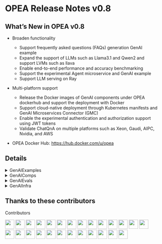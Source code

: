 # OPEA Release Notes v0.8
## What’s New in OPEA v0.8

- Broaden functionality
    - Support frequently asked questions (FAQs) generation GenAI example
    - Expand the support of LLMs such as Llama3.1 and Qwen2 and support LVMs such as llava
    - Enable end-to-end performance and accuracy benchmarking
    - Support the experimental Agent microservice and GenAI example
    - Support LLM serving on Ray

- Multi-platform support
    - Release the Docker images of GenAI components under OPEA dockerhub and support the deployment with Docker
    - Support cloud-native deployment through Kubernetes manifests and GenAI Microservices Connector (GMC)
    - Enable the experimental authentication and authorization support using JWT tokens
    - Validate ChatQnA on multiple platforms such as Xeon, Gaudi, AIPC, Nvidia, and AWS

- OPEA Docker Hub: https://hub.docker.com/u/opea

## Details

<details><summary>GenAIExamples</summary> 

- ChatQnA
    - Add ChatQnA instructions for AIPC([26d4ff](https://github.com/opea-project/GenAIExamples/commit/26d4ff11ffd323091d80efdd3f65e4c330b68840))
    - Adapt Vllm response format ([034541](https://github.com/opea-project/GenAIExamples/commit/034541404e23ce3927c170237817e98f9323af26))
    - Update tgi version([5f52a1](https://github.com/opea-project/GenAIExamples/commit/5f52a10ffef342ef7ab84e9cf7107903d1e578e4))
    - Update README.md([f9312b](https://github.com/opea-project/GenAIExamples/commit/f9312b37137ac087534d5536c767b465bac1b93b))
    - Udpate ChatQnA docker compose for Dataprep Update([335362](https://github.com/opea-project/GenAIExamples/commit/335362ab1191b1bcaa2c3bef06fb559bdd3d3f3f))
    - [Doc] Add valid micro-service details([e878dc](https://github.com/opea-project/GenAIExamples/commit/e878dc131171068d4d48686ed3909363403c6818))
    - Updates for running ChatQnA + Conversational UI on Gaudi([89ddec](https://github.com/opea-project/GenAIExamples/commit/89ddec9b2d473b6c0b427e264e0ed07e5d0045f5))
    - Fix win PC issues([ba6541](https://github.com/opea-project/GenAIExamples/commit/ba65415b78d237d180cf9f3654d72b106b7b8a2e))
    - [Doc]Add ChatQnA Flow Chart([97da49](https://github.com/opea-project/GenAIExamples/commit/97da49f61e9ae4aff6780b1ae52c7f66550f3608))
    - Add guardrails in the ChatQnA pipeline([955159](https://github.com/opea-project/GenAIExamples/commit/9551594164980fea59667f6679c84ba5cadf6410))
    - Fix a minor bug for chatqna in docker-compose([b46ae8](https://github.com/opea-project/GenAIExamples/commit/b46ae8bdcc1abfe04563cffc004a87d2884e111b))
    - Support vLLM/vLLM-on-Ray/Ray Serve for ChatQnA([631d84](https://github.com/opea-project/GenAIExamples/commit/631d841119ee6d3247551ef713ea40041c77d6b6))
    - Added ChatQnA example using Qdrant retriever([c74564](https://github.com/opea-project/GenAIExamples/commit/c745641ba103d9f88af01f871f31384f16d02360))
    - Update TEI version v1.5 for better performance([f4b4ac](https://github.com/opea-project/GenAIExamples/commit/f4b4ac0d3a762805fe2e1f1a09c8311cadc2114d))
    - Update ChatQnA upload feature([598484](https://github.com/opea-project/GenAIExamples/commit/5984848bb065917f60324c9a35ce98a1503ef1c1))
    - Add auto truncate for embedding and rerank([8b6094](https://github.com/opea-project/GenAIExamples/commit/8b60948c7b9ab96c4d12dd361b329ff72b2e0e0b))

- Deployment
    - Add Kubernetes manifest files for deploying DocSum([831463](https://github.com/opea-project/GenAIExamples/commit/83146320aa14fbea5fcd795a7b5203be43e32a14))
    - Update Kubernetes manifest files for CodeGen([2f9397](https://github.com/opea-project/GenAIExamples/commit/2f9397e012b7f3443d97f9cca786df5aa6d72437))
    - Add Kubernetes manifest files for deploying CodeTrans([c9548d](https://github.com/opea-project/GenAIExamples/commit/c9548d7921f73ac34b0867969de8ba7fe0c21453))
    - Updated READMEs for kubernetes example pipelines([c37d9c](https://github.com/opea-project/GenAIExamples/commit/c37d9c82b0df8a7a84462bdede93f0425470e4e0))
    - Update all examples yaml files of GMC in GenAIExample([290a74](https://github.com/opea-project/GenAIExamples/commit/290a74fae918da596dbb2d17ab87f828fef95e0d))
    - Doc: fix minor issue in GMC doc([d99461](https://github.com/opea-project/GenAIExamples/commit/d9946180a2372652136bd46a21aab308cda31d7e))
    - README for installing 4 worklods using helm chart([6e797f](https://github.com/opea-project/GenAIExamples/commit/6e797fae8923b520147419b87a193ccfb0d1de11))
    - Update Kubernetes manifest files for deploying ChatQnA([665c46](https://github.com/opea-project/GenAIExamples/commit/665c46ffae23b3dc3b4c6c7d6b7693886e913294))
    - Add new example of SearchQnA for GenAIExample([21b7d1](https://github.com/opea-project/GenAIExamples/commit/21b7d11098ca22accf2cd530a051403b95c5b4ba))
    - Add new example of Translation for GenAIExample([d0b028](https://github.com/opea-project/GenAIExamples/commit/d0b028d1997e1842d9cab48585a7f0b55de9b14b))

- Other examples
    - Update reranking microservice dockerfile path ([d7a5b7](https://github.com/opea-project/GenAIExamples/commit/d7a5b751d92b7714a8c3308c64f4a8b473710383))
    - Update tgi-gaudi version([3505bd](https://github.com/opea-project/GenAIExamples/commit/3505bd25a4f3494028cde45694f304dba665310b))
    - Refine README of Examples([f73267](https://github.com/opea-project/GenAIExamples/commit/f732674b1ef28e5c2589d3b8e0124ebedaf5d502))
    - Update READMEs([8ad7f3](https://github.com/opea-project/GenAIExamples/commit/8ad7f36fe2007160ba68b0e100f4471c46669afa))
    - [CodeGen] Add codegen flowchart([377dd2](https://github.com/opea-project/GenAIExamples/commit/377dd2fa9eac012b6927abee3ef5f6339549a4eb))
    - Update audioqna image name([615f0d](https://github.com/opea-project/GenAIExamples/commit/615f0d25470624534c541161c6e647f78b448af1))
    - Add auto-truncate to gaudi tei ([8d4209](https://github.com/opea-project/GenAIExamples/commit/8d4209a01541d078e41174ef13c5f5f9686be282))
    - Update visualQnA chinese version([497895](https://github.com/opea-project/GenAIExamples/commit/49789595e5f6f00e96426b2dc5034d0a68c0aea1))
    - Fix Typo for Translation Example([95c13d](https://github.com/opea-project/GenAIExamples/commit/95c13d9558acb85343f2d39fc9ef1d68aacfbb56))
    - FAQGen Megaservice([8c4a25](https://github.com/opea-project/GenAIExamples/commit/8c4a2534c1313a4a20948190489dedcf3c302eea))
    - Code-gen-react-ui([1b48e5](https://github.com/opea-project/GenAIExamples/commit/1b48e54a3d2e5ede8c3268c30766fa5182d3486c))
    - Added doc sum react-ui([edf0d1](https://github.com/opea-project/GenAIExamples/commit/edf0d14c95c9869b416d07c9af80ace2bc3691cb)) 

- CI/UT
    - Frontend failed with unknown timeout issue ([7ebe78](https://github.com/opea-project/GenAIExamples/commit/7ebe781ccb0d0396872c3aa9c195118ca07fc0b3))
    - Adding Chatqna Benchmark Test([11a56e](https://github.com/opea-project/GenAIExamples/commit/11a56e09ef86e88b29662130eba1913d40cb8aba))
    - Expand tgi connect timeout([ee0dcb](https://github.com/opea-project/GenAIExamples/commit/ee0dcb3d37ab64c89962fb41fc8b4d4916b05002))
    - Optimize gmc manifest e2e tests([15fc6f](https://github.com/opea-project/GenAIExamples/commit/15fc6f971154f19822ac8d9b168141a381c93114))
    - Add docker compose yaml print for test([bb4230](https://github.com/opea-project/GenAIExamples/commit/bb42307af952a8ca8c80dec329d84e1fe94943f3))
    - Refactor translation ci test ([b7975e](https://github.com/opea-project/GenAIExamples/commit/b7975e79d8c75899961e5946d8ad0356065f20c5))
    - Refactor searchqna ci test([ecf333](https://github.com/opea-project/GenAIExamples/commit/ecf33388359a9bc20ff63676f169cc4d8129b1e7))
    - Translate UT for UI([284d85](https://github.com/opea-project/GenAIExamples/commit/284d855bf410e5194c84523450397f0eb70ad0ee))
    - Enhancement the codetrans e2e test([450efc](https://github.com/opea-project/GenAIExamples/commit/450efcc139f26268b31a456db3f17024a37f896f))
    - Allow gmc e2e workflow to get secrets([f45f50](https://github.com/opea-project/GenAIExamples/commit/f45f508847823f3f6a1831d1a402932294b2a287))
    - Add checkout ref in gmc e2e workflow([62ae64](https://github.com/opea-project/GenAIExamples/commit/62ae64f13c8127cd7afd7d58d06c6cf9c51fafbf))
    - SearchQnA UT([268d58](https://github.com/opea-project/GenAIExamples/commit/268d58d4a971d7d8340e72caf90a4fc14650612d))
</details>

<details><summary>GenAIComps</summary> 

- Cores
    - Support https for microservice([2d6772](https://github.com/opea-project/GenAIComps/commit/2d6772456fb24cd344fc25e3eb4591d1a42eda71))
    - Enlarge megaservice request timeout for supporting high concurrency([876ca5](https://github.com/opea-project/GenAIComps/commit/876ca5080b47bfb9ea484f916561f2c68e3d37a0)) 
    - Add dynamic DAG([f2995a](https://github.com/opea-project/GenAIComps/commit/f2995ab5f55c8917b865a405fb9ffe99b70ff86d)) 

- LLM
    - Optional vllm microservice container build([963755](https://github.com/opea-project/GenAIComps/commit/9637553da6da07988df5d9007d9a736fe0ca4c47))
    - Refine vllm instruction([6e2c28](https://github.com/opea-project/GenAIComps/commit/6e2c28b17850964e5c07d5f418211722a9b09212))
    - Introduce 'entrypoint.sh' for some Containers([9ecc5c](https://github.com/opea-project/GenAIComps/commit/9ecc5c3b02bae88e148bfecafdd24be995d6b4c3))
    - Support llamaindex for retrieval microservice and remove langchain([61795f](https://github.com/opea-project/GenAIComps/commit/61795fd46a5c3047a3f08517b73cad52100396c8))
    - Update tgi with text-generation-inference:2.1.0([f23694](https://github.com/opea-project/GenAIComps/commit/f236949f62e26695ff0f6e7d4fbce8441fb2d8e4))
    - Fix requirements([f4b029](https://github.com/opea-project/GenAIComps/commit/f4b029805a310ce5bd4b0f03a9439ede149cb3ab)) 
    - Add vLLM on Ray microservice([ec3b2e](https://github.com/opea-project/GenAIComps/commit/ec3b2e841f23d1ee5dc4d89a57d34e51cf5a5909))
    - Update code/readme/UT for Ray Serve and VLLM([dd939c](https://github.com/opea-project/GenAIComps/commit/dd939c554add6a86577e50fc46ac93a7429ab6d9))
    - Allow the Ollama microservice to be configurable with different models([2458e2](https://github.com/opea-project/GenAIComps/commit/2458e2f1ec7f7e383429a54047814347e18c363d))
    - LLM performance optimization and code refine([6e31df](https://github.com/opea-project/GenAIComps/commit/6e31df2f0503eb075472ef5cd9cfc0f81112d804))

- DataPrep
    - Support get/delete file in Dataprep Microservice([5d0842](https://github.com/opea-project/GenAIComps/commit/5d08426c82f999d8a5b58fda042fa610473b0c9c))
    - Dataprep | PGVector : Added support for new changes in utils.py([54eb7a](https://github.com/opea-project/GenAIComps/commit/54eb7aba5b5a46f6bf9602254e1b331b58109c24))
    - Enhance the dataprep microservice by adding separators([ef97c2](https://github.com/opea-project/GenAIComps/commit/ef97c24792bd5711b5e5a000eafcd7fabcfc914b))
    - Freeze python-bidi==0.4.2 for dataprep/redis([b4012f](https://github.com/opea-project/GenAIComps/commit/b4012f610960514b6351dc94bdc346675e57b356))
    - Support delete data for Redis vector db([967fdd](https://github.com/opea-project/GenAIComps/commit/967fdd2f27fe1e7c99c6e6c28161c8f0f3bf2436)) 

- Other Components
    - Remove ingest in Retriever MS([d25d2c](https://github.com/opea-project/GenAIComps/commit/d25d2c4ec3146bcba26b8db3fc7fe4adeafff748))
    - Qdrant retriever microservice([9b658f](https://github.com/opea-project/GenAIComps/commit/9b658f4f8b83575c9acc8c9f4f24db2c0a5bf52f))
    - Update milvus service for dataprep and retriever([d7cdab](https://github.com/opea-project/GenAIComps/commit/d7cdab96744a0a1c914b9acd9a2515a29c1ed997))
    - Architecture specific args for a few containers([1dd7d4](https://github.com/opea-project/GenAIComps/commit/1dd7d41b4daaa8cb567b50143c5cd4b5119d6f4b))
    - Update driver compatible image([1d4664](https://github.com/opea-project/GenAIComps/commit/1d4664bc20793e41e83d4cb10869f0072e7506f3))
    - Fix Llama-Guard-2 issue([6b091c](https://github.com/opea-project/GenAIComps/commit/6b091c657228fcbc14824cd672ecbae4e4d487b6))
    - Embeddings: adaptive detect embedding model arguments in mosec([f164f0](https://github.com/opea-project/GenAIComps/commit/f164f0d7768c7f2463e11679785b9c7d7e93a19c))
    - Architecture specific args for langchain guardrails([5e232a](https://github.com/opea-project/GenAIComps/commit/5e232a9ac2adc8296e6503f6f7b26cc3a5ea5602))
    - Fix requirements install issue for reranks/fastrag([94e807](https://github.com/opea-project/GenAIComps/commit/94e807bbf15a9677209f8d28d0cc3251adfc75cc))
    - Update to remove warnings when building Dockerfiles([3e5dd0](https://github.com/opea-project/GenAIComps/commit/3e5dd0151699880f579ffddaa76293ede06cad2a))
    - Initiate Agent component([c3f6b2](https://github.com/opea-project/GenAIComps/commit/c3f6b2ebb75f6e6995e8b39adebe73051810856f))
    - Add FAQGen gateway in core to support FAQGen Example([9c90eb](https://github.com/opea-project/GenAIComps/commit/9c90ebf573621e894fa368848a79550701a338a6))
    - Prompt registry([f5a548](https://github.com/opea-project/GenAIComps/commit/f5a5489b0a42d01259f39b9016ea68429d2271e9))
    - Chat History microservice for chat data persistence([30d95b](https://github.com/opea-project/GenAIComps/commit/30d95b73dd20e1800e684bf7417a97b4e4cdc4df))
    - Align asr output and llm input without using orchestrator([64e042](https://github.com/opea-project/GenAIComps/commit/64e042146f4a7ea40e70a7fc5431d7f32e8ee02c))
    - Doc: add missing in README.md codeblock([2792e2](https://github.com/opea-project/GenAIComps/commit/2792e28334760d94908aa521be1bedcec8848ad3))
    - Prompt registry([f5a548](https://github.com/opea-project/GenAIComps/commit/f5a5489b0a42d01259f39b9016ea68429d2271e9))
    - Chat History microservice for chat data persistence([30d95b](https://github.com/opea-project/GenAIComps/commit/30d95b73dd20e1800e684bf7417a97b4e4cdc4df))
    - Align asr output and llm input without using orchestrator([64e042](https://github.com/opea-project/GenAIComps/commit/64e042146f4a7ea40e70a7fc5431d7f32e8ee02c))

- CI/UT
    - Fix duplicate ci test([33f37c](https://github.com/opea-project/GenAIComps/commit/33f37cebd4bba515b21203f94af2616faade2baa))
    - Build and push new docker images into registry([80da5a](https://github.com/opea-project/GenAIComps/commit/80da5a86abafeceaf196bacc17e3922dd3173be8))
    - Update image build for gaudi([fe3d22](https://github.com/opea-project/GenAIComps/commit/fe3d22acabdee2fbf72ced0fae3832e7ca1fa3e4))
    - Add guardrails ut([556030](https://github.com/opea-project/GenAIComps/commit/55603000eba4823678b3e79623186fa591a2f06f))
</details>

<details><summary>GenAIEvals</summary> 

- Update lm-eval to 0.4.3([89c825](https://github.com/opea-project/GenAIEval/commit/89c8255f3f41a545ace25c61db3160cbece3047f))
- Add toxicity/bias/hallucination metrics([48015a](https://github.com/opea-project/GenAIEval/commit/48015a1cb0c200aa1e7929367acd68d971ae544c))
- Support stress benchmark test([59cb27](https://github.com/opea-project/GenAIEval/commit/59cb275ca870bc1ff4514a1e3b8c67ca9e48c71e)) 
- Add rag related metrics([83ad9c](https://github.com/opea-project/GenAIEval/commit/83ad9c1eddde42b11be82b745f4d217af3acccfa))
- Added CRUD Chinese benchmark example([9cc6ca](https://github.com/opea-project/GenAIEval/commit/9cc6ca611e4d00e2e6f4d441cb171896c8ab0f23))
- Add MultiHop English benchmark accuracy([8aa1e6](https://github.com/opea-project/GenAIEval/commit/8aa1e6ed81f8209db03f653f0579215d36d24af3))
</details>

<details><summary>GenAIInfra</summary> 

- GMC
    - Enable image build on push for gmc([f8a295](https://github.com/opea-project/GenAIInfra/commit/f8a2954a3b1557190bdf1e90271f4a110ff91fb3))
    - Revise workflow to support gmc running in kind([a2dc96](https://github.com/opea-project/GenAIInfra/commit/a2dc9610664025ab8447da2d9baa83226c483296))
    - Enable GMC system installation on push([af2d0f](https://github.com/opea-project/GenAIInfra/commit/af2d0f522c726b8c892e6c8c7b1f984737ec5c10))
    - Enhance the switch mode for GMC router service required([f96b0e](https://github.com/opea-project/GenAIInfra/commit/f96b0e537ff2afcfcab184aa167c07df5955045f))
    - Optimize GMC e2e scripts([27a062](https://github.com/opea-project/GenAIInfra/commit/27a0627b41402b718ec15e29d13475a1505eb726))
    - Optimize app namesapces and fix some typos in gmc e2e test([9c97fa](https://github.com/opea-project/GenAIInfra/commit/9c97fad977450ceeae0b2c4c1bf52593ea298707))
    - Add GMC into README([b25c0b](https://github.com/opea-project/GenAIInfra/commit/b25c0bb01e29b1cc02cd1c6c0604fc03d793e786))
    - Gmc: add authN & authZ support on fake JWT token([3756cf](https://github.com/opea-project/GenAIInfra/commit/3756cf8bc0d7494562db61f8913ea51a663ce7db))
    - GMC: adopt new common/menifests([b18531](https://github.com/opea-project/GenAIInfra/commit/b185311a4ea6a799968b752d0955368a0ec9653a))
    - Add new example of searchQnA on both xeon and gaudi([883c8d](https://github.com/opea-project/GenAIInfra/commit/883c8da01508239354c0ba1320a57d0e64a1dec2))
    - Support switch mode in GMC for MI6 team([d11aeb](https://github.com/opea-project/GenAIInfra/commit/d11aebb028313c12fe4f25d9f617b061c0dda57f))
    - Add translation example into GMC([6235a9](https://github.com/opea-project/GenAIInfra/commit/6235a9ff561f1378b10dc19a80d9fde1cc77fbc5))
    - Gmc: add authN & authZ support on keycloak([3d139b](https://github.com/opea-project/GenAIInfra/commit/3d139b53f83d44eab985e902fc8699f87a21413b))
    - GMC: Support new component([4c5a51](https://github.com/opea-project/GenAIInfra/commit/4c5a51a0e536b7ff58ff0112cdc8310395e5d391))
    - GMC: update README([d57b94](https://github.com/opea-project/GenAIInfra/commit/d57b94b19c5c432bc3154bb11d2b7edcde3603a1))

- HelmChart
    - Helm chart: change default global.modelUseHostPath value([8ffc3b](https://github.com/opea-project/GenAIInfra/commit/8ffc3bc258c816aa01a83059ef908d7a0d0d6ee4))
    - Helm chart: Add readOnlyRootFilesystem to securityContext([9367a9](https://github.com/opea-project/GenAIInfra/commit/9367a9ce96c9e89098408e0c9078368571c38ef2))
    - Update chatqna with additional dependencies([009c96](https://github.com/opea-project/GenAIInfra/commit/009c960a9cdb28a9a8fb22f15b470a97e53a1bdf))
    - Update codegen with additional dependencies([d41dd2](https://github.com/opea-project/GenAIInfra/commit/d41dd27b49b733e76b2e41cc6a25bc2b2ab942eb))
    - Make endpoints configurable by user([486023](https://github.com/opea-project/GenAIInfra/commit/4860235e1774982ed5b827cbb36b4b3b8639f9fb))
    - Add data prep component([384931](https://github.com/opea-project/GenAIInfra/commit/384931799641c5e0faa89b080426b95ea55d1263))
    - The microservice port number is not configurable([fbaa6a](https://github.com/opea-project/GenAIInfra/commit/fbaa6aba1cf7d6167ffdcb465a57da05bce26b3e))
    - Add MAX_INPUT_TOKENS to tgi([2fcbb0](https://github.com/opea-project/GenAIInfra/commit/2fcbb0d563d04ac8e21df14ecd2c9c05db72c1af))
    - Add script to generate yaml files from helm-charts([6bfe31](https://github.com/opea-project/GenAIInfra/commit/6bfe31528f6be24e5922dfcc6aea0ad18fd61869))
    - Helm: support adding extra env from external configmap([7dabdf](https://github.com/opea-project/GenAIInfra/commit/7dabdf0b378f710e41fadf1fd4ef47b69bee2326))
    - Helm: expose dataprep configurable items into value file([83fc1a](https://github.com/opea-project/GenAIInfra/commit/83fc1a0b6af09ea64466e61d742d09b03eea82c5))
    - Helm: upgrade version to 0.8.0([b3cbde](https://github.com/opea-project/GenAIInfra/commit/b3cbde027932f530eed13393df3beae2d8e2febb))
    - Add whisper and asr components([9def61](https://github.com/opea-project/GenAIInfra/commit/9def61adc506ec61faeed1769ebaed0e3ef9ee95))
    - Add tts and speecht5 components helm chart([9d1465](https://github.com/opea-project/GenAIInfra/commit/9d146529a2f000f169308358a3d724861078d320))
    - Update the script to generate comp manifest([ab53e9](https://github.com/opea-project/GenAIInfra/commit/ab53e952965fc670694ee2ae91b76d0e34cc8bae))
    - Helm: remove unused Probes([c1cff5](https://github.com/opea-project/GenAIInfra/commit/c1cff5fe3c93262b600641694929349f59b86405))
    - Helm: Add tei-gaudi support([a456bf](https://github.com/opea-project/GenAIInfra/commit/a456bfb393f9428c17441ba3da1b1ad99a65d213))
    - Helm redis-vector-db: Add missings in value file([9e15ef](https://github.com/opea-project/GenAIInfra/commit/9e15ef1c523592e58f4e1f8e2a5d0029997c13a6))
    - Helm: Use empty string instead of null in value files([6151ac](https://github.com/opea-project/GenAIInfra/commit/6151ac7ccc53cd41e2e3ca43a5c6a7369eceaa1b))
    - Add component k8s manifest files([68483c](https://github.com/opea-project/GenAIInfra/commit/68483c5dbb0365fbad3b34792313d511e7ef898d))
    - Add helm test for chart redis-vector-db([236381](https://github.com/opea-project/GenAIInfra/commit/23638193f2819b513dbc8fb1c055cfa45b809e5a))
    - Add helm test for chart tgi([9b5def](https://github.com/opea-project/GenAIInfra/commit/9b5def0c26ae97a4c8a6e52a42c44917e9d79352))
    - Add helm test for chart tei([f5c7fa](https://github.com/opea-project/GenAIInfra/commit/f5c7fafd1bbea8f64663283e5131d8334fe4aec5))
    - Add helm test for chart teirerank([00532a](https://github.com/opea-project/GenAIInfra/commit/00532a51b8e1dff47e89a144814ac92627d8b01f))
    - Helm test: Make curl fail if http_status > 400 returned([92c4b5](https://github.com/opea-project/GenAIInfra/commit/92c4b5e21209caaeb288adad076e59acefaf411a))
    - Add helm test for chart embedding-usvc([a98561](https://github.com/opea-project/GenAIInfra/commit/a98561f9c817fa52a99742ee1ab1ac267a650d2f))
    - Add helm test for chart llm-uservice([f4f3ea](https://github.com/opea-project/GenAIInfra/commit/f4f3ea0e58bd09cbd45cb7267c989fa665171d21))
    - Add helm test for chart reranking-usvc([397208](https://github.com/opea-project/GenAIInfra/commit/397208985ba90ff71ec4eeaa0d3ca8f4187c6218))
    - Add helm test for chart retriever-usvc([6db408](https://github.com/opea-project/GenAIInfra/commit/6db408ab719846fe370c557ca1cc88d4cbe0fc18))
    - Helm: Support automatically install dependency charts([dc90a5](https://github.com/opea-project/GenAIInfra/commit/dc90a59803fb1e7730af96b0df09ef8d0a3950ce))
    - Helm: support remove helm dependency([fbdb1d](https://github.com/opea-project/GenAIInfra/commit/fbdb1da9bb40b810eb6615685883445c1c952f29))
    - Helm: upgrade tgi chart([c3a1c1](https://github.com/opea-project/GenAIInfra/commit/c3a1c1a093f0f523ab92a8d714cb03730a8c3d3f))
    - Helm/manifest: update tei config for tei-gaudi([88b3c1](https://github.com/opea-project/GenAIInfra/commit/88b3c108e5b5e3bfb6d9346ce2863b69f70cc2f1))
    - Add CodeTrans helm chart([5b05f9](https://github.com/opea-project/GenAIInfra/commit/5b05f9572879b0d9b939f0fbd2cd1eddc07fdb05))
    - Helm: Update chatqna to latest([7ff03b](https://github.com/opea-project/GenAIInfra/commit/7ff03b5593434b5571e683d52c8a22ab6764a461))
    - Add DocSum helm chart([b56116](https://github.com/opea-project/GenAIInfra/commit/b5611662df4109fd17dcf769c1684a5e01317f56))
    - Add docsum support for helm test([f6354b](https://github.com/opea-project/GenAIInfra/commit/f6354b96f6ec3ac4968b4f9f1eb029762fe5e1c0))
    - Helm: Update codegen to latest([419e5b](https://github.com/opea-project/GenAIInfra/commit/419e5bfc857095bbcea56747e3f4feefc6d81311))
    - Fix codegen helm chart readme([b4b28e](https://github.com/opea-project/GenAIInfra/commit/b4b28e98929c37dc44baaa3fd969e598b3c13836))
    - Disable runAsRoot for speecht5 and whisper([aeef78](https://github.com/opea-project/GenAIInfra/commit/aeef78254ce2a85779b6ff13fb14fcdd5bb0af52))
    - Use upstream tei-gaudi image([e4d3ff](https://github.com/opea-project/GenAIInfra/commit/e4d3ff6c13f210872dfc4ddc788fa735eac2b44b))

- Others
    - Enhancement the e2e test for GenAIInfra for fixing some bugs([602af5](https://github.com/opea-project/GenAIInfra/commit/602af53742900630a34a4eed9f37980483aa21b3))
    - Fix bugs for router on handling response from pipeline microservices([ef47f9](https://github.com/opea-project/GenAIInfra/commit/ef47f9db525c16b54d493549b8372946988fce2a))
    - Improve the examples of codegen and codetrans e2e test([07494c](https://github.com/opea-project/GenAIInfra/commit/07494c0e6ba09030cc8ea464ef783c983b9d5cf7))
    - Remove the dependencies of common microservices([f6dd87](https://github.com/opea-project/GenAIInfra/commit/f6dd87baf8d569db519e69661ae0d2cdd466fa69))
    - Add scripts for KubeRay and Ray Cluster([7d3d13](https://github.com/opea-project/GenAIInfra/commit/7d3d13f51f2cfed7be1e92f13f12ef2ff478e1f7))
    - Enable CI for common components([9e27a0](https://github.com/opea-project/GenAIInfra/commit/9e27a0d424cb3eacbf2cde636426e644ae739212))
    - Disable common component test([e1cd50](https://github.com/opea-project/GenAIInfra/commit/e1cd50269eebc010bd5f5043a1b4bc8c62a53231))
    - CI for common: avoid false error in helm test result([876b7a](https://github.com/opea-project/GenAIInfra/commit/876b7a4142e2e1e7a25f25ac279f043c844f1687))
    - Add the init input for pipeline to keep the parameter information([e25a1f](https://github.com/opea-project/GenAIInfra/commit/e25a1f86e85c452243aacf90a67e47777caf4703))
    - Adjust CI gaudi version([d75d8f](https://github.com/opea-project/GenAIInfra/commit/d75d8f2e1c356ca26fa09a2e9911de3aff87aa27))
    - Fix CHART_MOUNT and HFTOKEN for CI([10b908](https://github.com/opea-project/GenAIInfra/commit/10b908abf3b728c9652302efcb071bdc7f8e6426))
    - Change tgi tag because gaudi driver is upgraded to 1.16.1 ([6796ef](https://github.com/opea-project/GenAIInfra/commit/6796ef2560645c59cdf7b09af9a2d8aa0cb0d5a5))
    - Update README for new manifests([ec32bf](https://github.com/opea-project/GenAIInfra/commit/ec32bf04459fdbb4c8f99ebd1bac3216ad2e5283))
    - Support multiple router service in one namespace([0ac732](https://github.com/opea-project/GenAIInfra/commit/0ac73213b501fb5949a5ac8bf7f52d5a4acef580)) 
    - Improve workflow trigger conditions to be more precise([ab5c8d](https://github.com/opea-project/GenAIInfra/commit/ab5c8d8c07d8f8353315b7ebaf1eb745bf7b28e5))
    - Remove unnecessary component DocSumGaudi which would cause error([9b973a](https://github.com/opea-project/GenAIInfra/commit/9b973aceb25c307f2c7692c9364ebac9040b9a5d))
    - Remove chart_test scripts and add script to dump pod status([88caf0](https://github.com/opea-project/GenAIInfra/commit/88caf0df947866ffe609cf60805282970f887429))
</details>

## Thanks to these contributors

Contributors

<a href="https://github.com/chensuyue"><img src="https://avatars.githubusercontent.com/u/51692656"   width = 30px height = 30px ></a>
<a href="https://github.com/Spycsh"><img src="https://avatars.githubusercontent.com/u/39623753"   width = 30px height = 30px ></a>
<a href="https://github.com/WenjiaoYue"><img src="https://avatars.githubusercontent.com/u/108783334"   width = 30px height = 30px ></a>
<a href="https://github.com/lvliang-intel"><img src="https://avatars.githubusercontent.com/u/104267837"   width = 30px height = 30px ></a>
<a href="https://github.com/ZePan110"><img src="https://avatars.githubusercontent.com/u/97863672"   width = 30px height = 30px ></a>
<a href="https://github.com/ftian1"><img src="https://avatars.githubusercontent.com/u/16394660"   width = 30px height = 30px ></a>
<a href="https://github.com/lkk12014402"><img src="https://avatars.githubusercontent.com/u/33276950"   width = 30px height = 30px ></a>
<a href="https://github.com/Zhenzhong1"><img src="https://avatars.githubusercontent.com/u/109137058"   width = 30px height = 30px ></a>
<a href="https://github.com/XinyuYe-Intel"><img src="https://avatars.githubusercontent.com/u/88082706"   width = 30px height = 30px ></a>
<a href="https://github.com/Liangyx2"><img src="https://avatars.githubusercontent.com/u/106130696"   width = 30px height = 30px ></a>
<a href="https://github.com/XuhuiRen"><img src="https://avatars.githubusercontent.com/u/44249229"   width = 30px height = 30px ></a>
<a href="https://github.com/changwangss"><img src="https://avatars.githubusercontent.com/u/24910407"   width = 30px height = 30px ></a>
<a href="https://github.com/hshen14"><img src="https://avatars.githubusercontent.com/u/26812695"   width = 30px height = 30px ></a>
<a href="https://github.com/zehao-intel"><img src="https://avatars.githubusercontent.com/u/86036206"   width = 30px height = 30px ></a>
<a href="https://github.com/kevinintel"><img src="https://avatars.githubusercontent.com/u/93257626"   width = 30px height = 30px ></a>
<a href="https://github.com/xuechendi"><img src="https://avatars.githubusercontent.com/u/4355494"   width = 30px height = 30px ></a>
<a href="https://github.com/houminmin"><img src="https://avatars.githubusercontent.com/u/52980225"   width = 30px height = 30px ></a>
<a href="https://github.com/kding1"><img src="https://avatars.githubusercontent.com/u/7245057"   width = 30px height = 30px ></a>
<a href="https://github.com/ashahba"><img src="https://avatars.githubusercontent.com/u/12436063"   width = 30px height = 30px ></a>
<a href="https://github.com/xiguiw"><img src="https://avatars.githubusercontent.com/u/111278656"   width = 30px height = 30px ></a>
<a href="https://github.com/huiyan2021"><img src="https://avatars.githubusercontent.com/u/88080182"   width = 30px height = 30px ></a>
<a href="https://github.com/preethivenkatesh"><img src="https://avatars.githubusercontent.com/u/32650358"   width = 30px height = 30px ></a>
<a href="https://github.com/louie-tsai"><img src="https://avatars.githubusercontent.com/u/21761437"   width = 30px height = 30px ></a>
<a href="https://github.com/jpiaseck"><img src="https://avatars.githubusercontent.com/u/64958380"   width = 30px height = 30px ></a>
<a href="https://github.com/ctao456"><img src="https://avatars.githubusercontent.com/u/170357112"   width = 30px height = 30px ></a>
<a href="https://github.com/daisy-ycguo"><img src="https://avatars.githubusercontent.com/u/1657701"   width = 30px height = 30px ></a>


